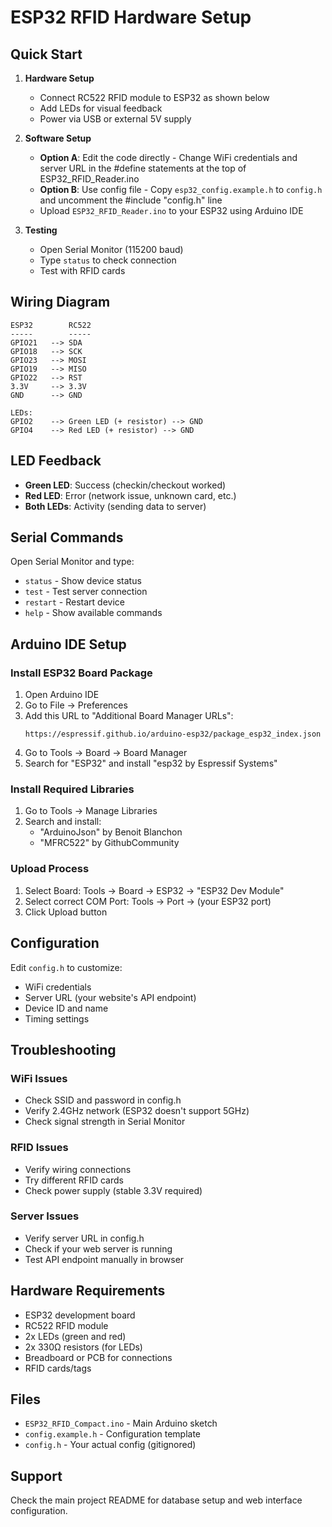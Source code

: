 # ESP32 RFID Hardware Setup

## Quick Start

1. **Hardware Setup**
   - Connect RC522 RFID module to ESP32 as shown below
   - Add LEDs for visual feedback
   - Power via USB or external 5V supply

2. **Software Setup**
   - **Option A**: Edit the code directly - Change WiFi credentials and server URL in the #define statements at the top of ESP32_RFID_Reader.ino
   - **Option B**: Use config file - Copy `esp32_config.example.h` to `config.h` and uncomment the #include "config.h" line
   - Upload `ESP32_RFID_Reader.ino` to your ESP32 using Arduino IDE

3. **Testing**
   - Open Serial Monitor (115200 baud)
   - Type `status` to check connection
   - Test with RFID cards

## Wiring Diagram

```
ESP32        RC522
-----        -----
GPIO21   --> SDA
GPIO18   --> SCK
GPIO23   --> MOSI
GPIO19   --> MISO
GPIO22   --> RST
3.3V     --> 3.3V
GND      --> GND

LEDs:
GPIO2    --> Green LED (+ resistor) --> GND
GPIO4    --> Red LED (+ resistor) --> GND
```

## LED Feedback

- **Green LED**: Success (checkin/checkout worked)
- **Red LED**: Error (network issue, unknown card, etc.)
- **Both LEDs**: Activity (sending data to server)

## Serial Commands

Open Serial Monitor and type:
- `status` - Show device status
- `test` - Test server connection
- `restart` - Restart device
- `help` - Show available commands

## Arduino IDE Setup

### Install ESP32 Board Package
1. Open Arduino IDE
2. Go to File → Preferences
3. Add this URL to "Additional Board Manager URLs":
   ```
   https://espressif.github.io/arduino-esp32/package_esp32_index.json
   ```
4. Go to Tools → Board → Board Manager
5. Search for "ESP32" and install "esp32 by Espressif Systems"

### Install Required Libraries
1. Go to Tools → Manage Libraries
2. Search and install:
   - "ArduinoJson" by Benoit Blanchon
   - "MFRC522" by GithubCommunity

### Upload Process
1. Select Board: Tools → Board → ESP32 → "ESP32 Dev Module"
2. Select correct COM Port: Tools → Port → (your ESP32 port)
3. Click Upload button

## Configuration

Edit `config.h` to customize:
- WiFi credentials
- Server URL (your website's API endpoint)
- Device ID and name
- Timing settings

## Troubleshooting

### WiFi Issues
- Check SSID and password in config.h
- Verify 2.4GHz network (ESP32 doesn't support 5GHz)
- Check signal strength in Serial Monitor

### RFID Issues
- Verify wiring connections
- Try different RFID cards
- Check power supply (stable 3.3V required)

### Server Issues
- Verify server URL in config.h
- Check if your web server is running
- Test API endpoint manually in browser

## Hardware Requirements

- ESP32 development board
- RC522 RFID module
- 2x LEDs (green and red)
- 2x 330Ω resistors (for LEDs)
- Breadboard or PCB for connections
- RFID cards/tags

## Files

- `ESP32_RFID_Compact.ino` - Main Arduino sketch
- `config.example.h` - Configuration template
- `config.h` - Your actual config (gitignored)

## Support

Check the main project README for database setup and web interface configuration.
